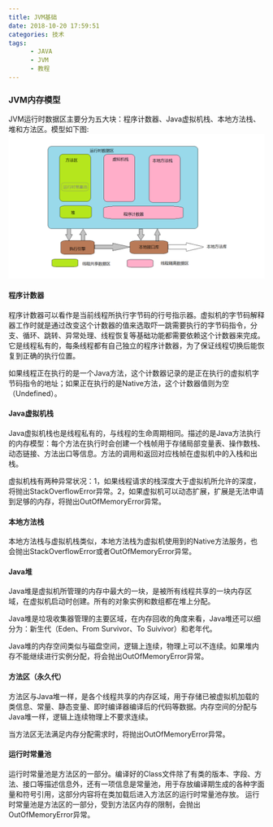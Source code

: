 ```yaml
---
title: JVM基础
date: 2018-10-20 17:59:51
categories: 技术
tags:
      - JAVA
      - JVM
      - 教程
---
```

### JVM内存模型
JVM运行时数据区主要分为五大块：程序计数器、Java虚拟机栈、本地方法栈、堆和方法区。模型如下图:![jvm运行时数据区](JVM基础/jvm运行时数据区.png)
#### 程序计数器
程序计数器可以看作是当前线程所执行字节码的行号指示器。虚拟机的字节码解释器工作时就是通过改变这个计数器的值来选取吓一跳需要执行的字节码指令，分支、循环、跳转、异常处理、线程恢复等基础功能都需要依赖这个计数器来完成。它是线程私有的，每条线程都有自己独立的程序计数器，为了保证线程切换后能恢复到正确的执行位置。

如果线程正在执行的是一个Java方法，这个计数器记录的是正在执行的虚拟机字节码指令的地址；如果正在执行的是Native方法，这个计数器值则为空（Undefined）。
#### Java虚拟机栈
Java虚拟机栈也是线程私有的，与线程的生命周期相同。描述的是Java方法执行的内存模型：每个方法在执行时会创建一个栈帧用于存储局部变量表、操作数栈、动态链接、方法出口等信息。方法的调用和返回对应栈帧在虚拟机中的入栈和出栈。

虚拟机栈有两种异常状况：1，如果线程请求的栈深度大于虚拟机所允许的深度，将抛出StackOverflowError异常。2，如果虚拟机可以动态扩展，扩展是无法申请到足够的内存，将抛出OutOfMemoryError异常。
#### 本地方法栈
本地方法栈与虚拟机栈类似，本地方法栈为虚拟机使用到的Native方法服务，也会抛出StackOverflowError或者OutOfMemoryError异常。
#### Java堆
Java堆是虚拟机所管理的内存中最大的一块，是被所有线程共享的一块内存区域，在虚拟机启动时创建。所有的对象实例和数组都在堆上分配。

Java堆是垃圾收集器管理的主要区域，在内存回收的角度来看，Java堆还可以细分为：新生代（Eden、From Survivor、To Suivivor）和老年代。

Java堆的内存空间类似与磁盘空间，逻辑上连续，物理上可以不连续。如果堆内存不能继续进行实例分配，将会抛出OutOfMemoryError异常。
#### 方法区（永久代）
方法区与Java堆一样，是各个线程共享的内存区域，用于存储已被虚拟机加载的类信息、常量、静态变量、即时编译器编译后的代码等数据。内存空间的分配与Java堆一样，逻辑上连续物理上不要求连续。

当方法区无法满足内存分配需求时，将抛出OutOfMemoryError异常。
#### 运行时常量池
运行时常量池是方法区的一部分。编译好的Class文件除了有类的版本、字段、方法、接口等描述信息外，还有一项信息是常量池，用于存放编译期生成的各种字面量和符号引用，这部分内容将在类加载后进入方法区的运行时常量池存放。
运行时常量池是方法区的一部分，受到方法区内存的限制，会抛出OutOfMemoryError异常。
